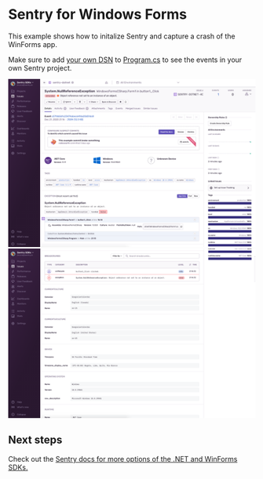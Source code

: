 # Sentry for Windows Forms

This example shows how to initalize Sentry and capture a crash of the WinForms app.

Make sure to add [your own DSN](https://docs.sentry.io/product/sentry-basics/dsn-explainer/) to [Program.cs](Program.cs) to see the events in your own Sentry project.

![WinForms sample](winforms.png)
![WinForms sample](winforms2.png)

## Next steps

Check out the [Sentry docs for more options of the .NET and WinForms SDKs.](https://docs.sentry.io/platforms/dotnet/guides/winforms/) 

